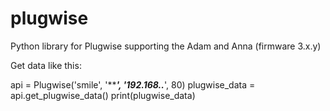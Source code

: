 # plugwise
Python library for Plugwise supporting the Adam and Anna (firmware 3.x.y)

Get data like this:

api = Plugwise('smile', '********', '192.168.***.***', 80)
plugwise_data = api.get_plugwise_data()
print(plugwise_data)
